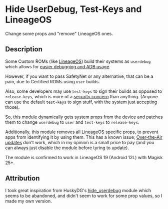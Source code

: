 # Hide UserDebug, Test-Keys and LineageOS

Change some props and "remove" LineageOS ones.

## Description

Some Custom ROMs (like [LineageOS](https://lineageos.org/)) build their systems as <code>userdebug</code> which allows for [easier debugging and ADB usage](https://source.android.com/docs/setup/develop/new-device#build-variants).

However, if you want to pass SafetyNet or any alternative, that can be a pain, due to Certified ROMs using <code>user</code> builds.

Also, some developers may use <code>test-keys</code> to sign their builds as opposed to <code>release-keys</code>, which is more of a [security concern](https://source.android.com/docs/core/ota/sign_builds) than anything. (Anyone can use the default <code>test-keys</code> to sign stuff, with the system just accepting those).

So, this module dynamically gets system props from the device and patches them to change <code>userdebug</code> to <code>user</code> and <code>test-keys</code> to <code>release-keys</code>.

Additionally, this module removes all LineageOS specific props, to prevent apps from identifying it by using them. This has a known issue; [Over-the-Air updates](https://source.android.com/docs/core/ota) don't work, which in my opinion is a small price to pay (and you can always just disable the module before tyring to update).

The module is confirmed to work in LineageOS 19 (Android 12L) with Magisk 25+.

## Attribution

I took great inspiration from HuskyDG's [hide_userdebug](https://github.com/Magisk-Modules-Alt-Repo/hide_userdebug) module which seems to be abandoned, and didn't seem to work for some prop values, so I made my own version.

